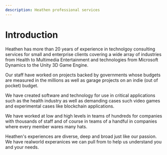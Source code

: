 ```yaml
---
description: Heathen professional services
---
```


# Introduction

Heathen has more than 20 years of experience in technolgoy consulting services for small and enterprise clients covering a wide array of industries from Health to Multimedia Entertainment and technologies from Microsoft Dynamics to the Unity 3D Game Engine.

Our staff have worked on projects backed by governments whose budgets are measured in the millions as well as garage projects on an indie (out of pocket) budget.

We have created software and technology for use in critical applications such as the health industry as well as demanding cases such video games and experimental cases like blockchain applications.

We have worked at low and high levels in teams of hundreds for companies with thousands of staff and of course in teams of a handful in companies where every member wares many hats.

Heathen's experiences are diverse, deep and broad just like our passion. We have realworld experanices we can pull from to help us understand you and your needs.&#x20;
